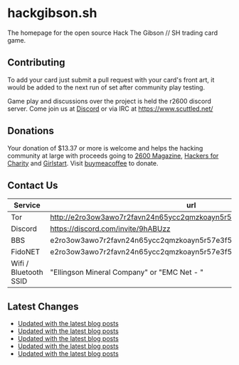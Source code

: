 # hackgibson.sh
The homepage for the open source Hack The Gibson // SH trading card game.


## Contributing

To add your card just submit a pull request with your card's front art, it would be added to the next run of set after community play testing.

Game play and discussions over the project is held the r2600 discord server. Come join us at [Discord](https://discord.com/invite/9hABUzz) or via IRC at https://www.scuttled.net/


## Donations

Your donation of $13.37 or more is welcome and helps the hacking community at large with proceeds going to [2600 Magazine](https://2600.com/), [Hackers for Charity](https://hackersforcharity.org) and [Girlstart](https://girlstart.org).  Visit [buymeacoffee](https://www.buymeacoffee.com/hackgibson.sh) to donate.


## Contact Us

Service | url
-|-
Tor | http://e2ro3ow3awo7r2favn24n65ycc2qmzkoayn5r57e3f56nvjwdcgg32ad.onion
Discord | https://discord.com/invite/9hABUzz
BBS | e2ro3ow3awo7r2favn24n65ycc2qmzkoayn5r57e3f56nvjwdcgg32ad.onion:23
FidoNET | e2ro3ow3awo7r2favn24n65ycc2qmzkoayn5r57e3f56nvjwdcgg32ad.onion:24554
Wifi / Bluetooth SSID | "Ellingson Mineral Company" or "EMC Net - <fidonet address>"

## Latest Changes
<!-- BLOG-POST-LIST:START -->
- [Updated with the latest blog posts](https://github.com/DFW2600/hackgibson.sh/commit/6ae4b74c8264a0513ba8a5162efc826387fbce5e)
- [Updated with the latest blog posts](https://github.com/DFW2600/hackgibson.sh/commit/5d860470b24c24659ae40a7a163a3f458b369f89)
- [Updated with the latest blog posts](https://github.com/DFW2600/hackgibson.sh/commit/c80a259d43ba9437e231efa62400ad707ff7ef49)
- [Updated with the latest blog posts](https://github.com/DFW2600/hackgibson.sh/commit/55ed21b523d8e7d306766ce2f8d7d4c9dc789c91)
- [Updated with the latest blog posts](https://github.com/DFW2600/hackgibson.sh/commit/fbcdd3ae8ef1287c971bcf21a3d96aee7120107b)
<!-- BLOG-POST-LIST:END -->
